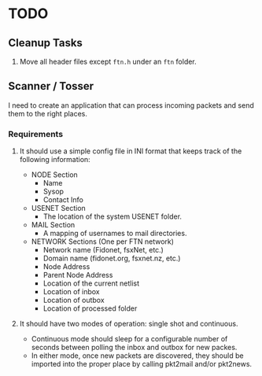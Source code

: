 # TODO

## Cleanup Tasks
1. Move all header files except `ftn.h` under an `ftn` folder.

## Scanner / Tosser

I need to create an application that can process incoming packets and send them to the right places.

### Requirements

1. It should use a simple config file in INI format that keeps track of the following information:
    - NODE Section
        - Name
        - Sysop
        - Contact Info
    - USENET Section
        - The location of the system USENET folder.
    - MAIL Section
        - A mapping of usernames to mail directories.
    - NETWORK Sections (One per FTN network)
        - Network name (Fidonet, fsxNet, etc.)
        - Domain name (fidonet.org, fsxnet.nz, etc.)
        - Node Address
        - Parent Node Address
        - Location of the current netlist
        - Location of inbox
        - Location of outbox
        - Location of processed folder

2. It should have two modes of operation: single shot and continuous.
    - Continuous mode should sleep for a configurable number of seconds between polling the inbox and outbox for
        new packes.
    - In either mode, once new packets are discovered, they should be imported into the proper place by calling pkt2mail and/or pkt2news.
